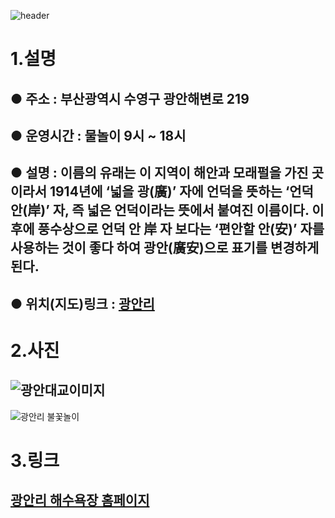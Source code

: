![header](https://capsule-render.vercel.app/api?type=wave&color=auto&height=300&section=header&text=광안리&fontSize=150)
# 1.**설명**
## ● 주소 : 부산광역시 수영구 광안해변로 219
## ● 운영시간 : 물놀이 9시 ~ 18시
## ● 설명 : 이름의 유래는 이 지역이 해안과 모래펄을 가진 곳이라서 1914년에 ‘넓을 광(廣)’ 자에 언덕을 뜻하는 ‘언덕 안(岸)’ 자, 즉 넓은 언덕이라는 뜻에서 붙여진 이름이다. 이후에 풍수상으로 언덕 안 岸 자 보다는 ‘편안할 안(安)’ 자를 사용하는 것이 좋다 하여 광안(廣安)으로 표기를 변경하게 된다.
## ● 위치(지도)링크 : [광안리](https://www.google.com/maps/place/%EB%B6%80%EC%82%B0%EA%B4%91%EC%97%AD%EC%8B%9C+%EC%88%98%EC%98%81%EA%B5%AC+%EA%B4%91%EC%95%88%EC%A0%9C2%EB%8F%99/data=!4m6!3m5!1s0x3568ed28e3a89611:0xb1cf6630954a1061!8m2!3d35.1546747!4d129.1156499!16s%2Fg%2F1tf3lt21?hl=ko-KR&entry=ttu)
# 2.**사진**
## ![광안대교이미지](https://search.pstatic.net/common/?src=http%3A%2F%2Fblogfiles.naver.net%2FMjAyMzEyMTBfMTM5%2FMDAxNzAyMjE3NzEyNTYx.54PTr-Uvkz0jh3jn47nEBOplE-kV-V7Quxy52U58a6cg.lzP0pW4aXvjsBzwG1L3enuGRgU-tJKrzLPetH7Ji2d8g.JPEG.sumin_1216%2F%25BA%25E4%25B8%25D5%25B5%25E5_%25C7%25AE%25BA%25F4%25B6%25F3-58.jpg&type=sc960_832)  
![광안리 불꽃놀이](https://search.pstatic.net/common/?src=http%3A%2F%2Fblogfiles.naver.net%2F20141217_206%2Fjane0014_1418752896936DDSib_GIF%2F20141025210423.gif&type=sc960_832_gif)

  # 3.**링크**
  ## [광안리 해수욕장 홈페이지](https://www.suyeong.go.kr/tour/index.suyeong?menuCd=DOM_000001102001001000&link=success&cpath=%252Ftour)